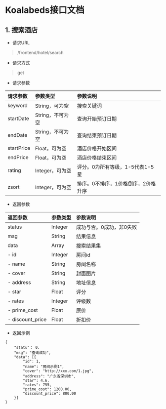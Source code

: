 # Koalabeds接口文档

## 1. 搜索酒店

* 请求URL

> /frontend/hotel/search

* 请求方式

> get

* 请求参数

| 请求参数 | 参数类型 | 参数说明 |
| :--- | :--- | :--- |
| keyword | String，可为空 | 搜索关键词 |
| startDate | String，不可为空 | 查询开始预订日期 |
| endDate | String，不可为空 | 查询结束预订日期 |
| startPrice | Float，可为空 | 酒店价格开始区间 |
| endPrice | Float，可为空 | 酒店价格结束区间 |
| rating | Integer，可为空 | 评分。0为所有等级，1-5代表1-5星 |
| zsort | Integer，可为空 | 排序。0不排序，1价格倒序，2价格升序 |

* 返回参数

| 返回参数 | 参数类型 | 参数说明 |
| :--- | :--- | :--- |
| status | Integer | 成功与否。0成功，非0失败 |
| msg | String | 结果信息 |
| data | Array | 搜索结果集 |
| - id | Integer | 房间id |
| - name | String | 房间名称 |
| - cover | String | 封面图片 |
| - address | String | 地址信息 |
| - star | Float | 评分 |
| - rates | Integer | 评级数 |
| - prime_cost | Float | 原价 |
| - discount_price | Float | 折扣价 |

* 返回示例

```
{
    "statu"： 0，
    "msg": "查询成功",
    "data": [{
        "id": 1,
        "name": "房间示例1",
        "cover": "http://xxx.com/1.jpg",
        "address": "广东省深圳市",
        "star": 4.6,
        "rates": 755,
        "prime_cost": 1200.00,
        "discount_price": 800.00
    }]
}
```



